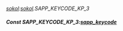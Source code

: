 _[sokol](../../modules/sokol/sokol-module.md):[sokol](../../modules/sokol/sokol-module.md).SAPP\_KEYCODE\_KP\_3_
##### Const SAPP\_KEYCODE\_KP\_3:[sapp_keycode](../../modules/sokol/sokol-sapp_keycode.md)
